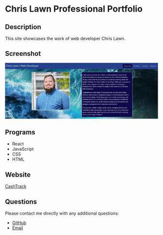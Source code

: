 # Chris Lawn Professional Portfolio

## **Description**
This site showcases the work of web developer Chris Lawn.

## **Screenshot**
![Chris Lawn Portfolio screenshot](./src/assets/images/screenshot/chris-lawn-portfolio-screenshot.jpg)

## **Programs**
* React
* JavaScript
* CSS
* HTML

## **Website**
[CashTrack](https://calm-shelf-39493.herokuapp.com/)

## **Questions**
Please contact me directly with any additional questions:
* [GitHub](https://github.com/ChristopherLawn)
* [Email](mailto:christopher.d.lawn@gmail.com)